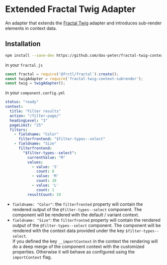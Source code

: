 # Extended Fractal Twig Adapter

An adapter that extends the [Fractal Twig](https://github.com/frctl/twig) adapter and introduces sub-render elements in 
context data.

## Installation

```bash
npm install --save-dev https://github.com/das-peter/fractal-twig-context-subrender.git
```

in your `fractal.js`

```js
const fractal = require('@frctl/fractal').create();
const twigAdapter = require('fractal-twig-context-subrender');
const twig = twigAdapter();
```

in your `component.config.yml`

```yaml
status: "ready"
context:
  title: "Filter results"
  action: "/filter-page/"
  headingLevel: "3"
  pageLimit: "25"
  filters:
    - fieldname: "Color"
      filterfrontend: "$filter-types--select"
    - fieldname: "Size"
      filterfrontend:
        "$filter-types--select":
          currentValue: "M"
          values:
            - value: 'S'
              count: 8
            - value: 'M'
              count: 10
            - value: 'L'
              count: 1
          resultCount: 19
```

* `fieldname: "Color"`: the `filterfronted` property will contain the rendered output of the `@filter-types--select` component. 
The component will be rendered with the default / variant context.
* `fieldname: "Size"`: the `filterfronted` property will contain the rendered output of the `@filter-types--select` component. 
The component will be rendered with the context data provided under the key `$filter-types--select`.\
If you defined the key `__importContext` in the context the rendering will do a deep merge of the component context 
with the customized properties. Otherwise it will behave as configured using the `importContext` flag.
